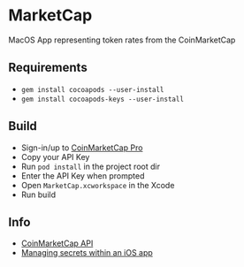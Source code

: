 # MarketCap
MacOS App representing token rates from the CoinMarketCap

## Requirements
* `gem install cocoapods --user-install`
* `gem install cocoapods-keys --user-install`

## Build
* Sign-in/up to [CoinMarketCap Pro](https://pro.coinmarketcap.com)
* Copy your API Key
* Run `pod install` in the project root dir
* Enter the API Key when prompted
* Open `MarketCap.xcworkspace` in the Xcode
* Run build

## Info
* [CoinMarketCap API](https://coinmarketcap.com/api/documentation/v1)
* [Managing secrets within an iOS app](https://www.lordcodes.com/articles/managing-secrets-within-an-ios-app)

